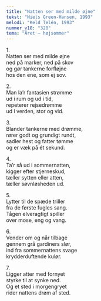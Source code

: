 ```yaml
---
title: "Natten ser med milde øjne"
tekst: "Niels Green-Hansen, 1993"
melodi: "Keld Telén, 1993"
nummer_v18: "328"
tema: "Året – højsommer"
---
```


1\.\
Natten ser med milde øjne\
ned på marker, ned på skov\
og gør tankerne forfløjne\
hos den ene, som ej sov.

2\.\
Man la’r fantasien strømme\
ud i rum og ud i tid,\
repeterer rejsedrømme\
ud i verden, stor og vid.

3\.\
Blander tankerne med drømme,\
rører godt og grundigt rundt,\
sadler hest og fatter tømme\
og er væk på ét sekund.

4\.\
Ta’r så ud i sommernatten,\
kigger efter stjerneskud,\
tæller sytten eller atten,\
tæller søvnløsheden ud.

5\.\
Lytter til de spæde triller\
fra de første fugles sang.\
Tågen elveragtigt spiller\
over mose, eng og vang.

6\.\
Vender om og når tilbage\
gennem grå gardiners slør,\
ind fra sommernattens svage\
krydderduftende kulør.

7\.\
Ligger atter med fornyet\
styrke til at synke ned.\
Og et sted i morgengryet\
rider nattens drøm af sted.